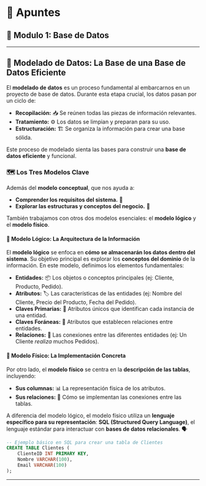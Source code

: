 # 📝 Apuntes
## 💾 Modulo 1: Base de Datos
---
## 🧱 Modelado de Datos: La Base de una Base de Datos Eficiente

El **modelado de datos** es un proceso fundamental al embarcarnos en un proyecto de base de datos. Durante esta etapa crucial, los datos pasan por un ciclo de:

* **Recopilación:** 📥 Se reúnen todas las piezas de información relevantes.
* **Tratamiento:** ⚙️ Los datos se limpian y preparan para su uso.
* **Estructuración:** 🏗️ Se organiza la información para crear una base sólida.

Este proceso de modelado sienta las bases para construir una **base de datos eficiente** y funcional.

### 🗺️ Los Tres Modelos Clave

Además del **modelo conceptual**, que nos ayuda a:

* **Comprender los requisitos del sistema.** 🤔
* **Explorar las estructuras y conceptos del negocio.** 🏢

También trabajamos con otros dos modelos esenciales: el **modelo lógico** y el **modelo físico**.

#### 🧠 Modelo Lógico: La Arquitectura de la Información

El **modelo lógico** se enfoca en **cómo se almacenarán los datos dentro del sistema**. Su objetivo principal es explorar los **conceptos del dominio** de la información. En este modelo, definimos los elementos fundamentales:

* **Entidades:** 📦 Los objetos o conceptos principales (ej: Cliente, Producto, Pedido).
* **Atributos:** 🏷️ Las características de las entidades (ej: Nombre del Cliente, Precio del Producto, Fecha del Pedido).
* **Claves Primarias:** 🔑 Atributos únicos que identifican cada instancia de una entidad.
* **Claves Foráneas:** 🔗 Atributos que establecen relaciones entre entidades.
* **Relaciones:** 🔗 Las conexiones entre las diferentes entidades (ej: Un Cliente *realiza* muchos Pedidos).

#### 🔩 Modelo Físico: La Implementación Concreta

Por otro lado, el **modelo físico** se centra en la **descripción de las tablas**, incluyendo:

* **Sus columnas:** 📊 La representación física de los atributos.
* **Sus relaciones:** 🔗 Cómo se implementan las conexiones entre las tablas.

A diferencia del modelo lógico, el modelo físico utiliza un **lenguaje específico para su representación**: **SQL (Structured Query Language)**, el lenguaje estándar para interactuar con **bases de datos relacionales**. 🗣️

```sql
-- Ejemplo básico en SQL para crear una tabla de Clientes
CREATE TABLE Clientes (
    ClienteID INT PRIMARY KEY,
    Nombre VARCHAR(100),
    Email VARCHAR(100)
);
```
---
